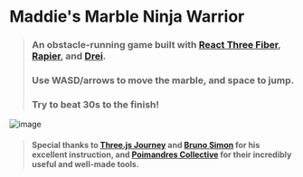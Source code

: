 # Maddie's Marble Ninja Warrior
> ### An obstacle-running game built with [React Three Fiber](https://github.com/pmndrs/react-three-fiber), [Rapier](https://github.com/pmndrs/react-three-rapier), and [Drei](https://github.com/pmndrs/drei).
> ### Use WASD/arrows to move the marble, and space to jump.
> ### Try to beat 30s to the finish!

![image](https://user-images.githubusercontent.com/107072854/210424098-72a25a89-1b33-4fac-b719-c9d5fbabaf3c.png)

> #### Special thanks to [Three.js Journey](https://threejs-journey.com) and [Bruno Simon](https://bruno-simon.com) for his excellent instruction, and [Poimandres Collective](https://pmnd.rs) for their incredibly useful and well-made tools.
